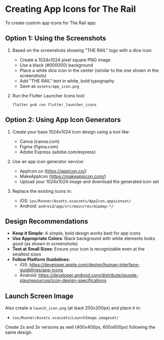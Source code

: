 # Creating App Icons for The Rail

To create custom app icons for The Rail app:

## Option 1: Using the Screenshots

1. Based on the screenshots showing "THE RAIL" logo with a dice icon:
   - Create a 1024x1024 pixel square PNG image
   - Use a black (#000000) background
   - Place a white dice icon in the center (similar to the one shown in the screenshots)
   - Add "THE RAIL" text in white, bold typography
   - Save as `assets/app_icon.png`

2. Run the Flutter Launcher Icons tool:
   ```
   flutter pub run flutter_launcher_icons
   ```

## Option 2: Using App Icon Generators

1. Create your base 1024x1024 icon design using a tool like:
   - Canva (canva.com)
   - Figma (figma.com)
   - Adobe Express (adobe.com/express)

2. Use an app icon generator service:
   - AppIcon.co (https://appicon.co/)
   - MakeAppIcon (https://makeappicon.com/)
   - Upload your 1024x1024 image and download the generated icon set

3. Replace the existing icons in:
   - iOS: `ios/Runner/Assets.xcassets/AppIcon.appiconset/`
   - Android: `android/app/src/main/res/mipmap-*/`

## Design Recommendations

- **Keep it Simple**: A simple, bold design works best for app icons
- **Use Appropriate Colors**: Black background with white elements looks good (as shown in screenshots)
- **Test at Small Sizes**: Ensure your icon is recognizable even at the smallest sizes
- **Follow Platform Guidelines**: 
  - iOS: https://developer.apple.com/design/human-interface-guidelines/app-icons
  - Android: https://developer.android.com/distribute/google-play/resources/icon-design-specifications

## Launch Screen Image

Also create a `launch_icon.png` (at least 200x200px) and place it in:
- `ios/Runner/Assets.xcassets/LaunchImage.imageset/`

Create 2x and 3x versions as well (400x400px, 600x600px) following the same design. 